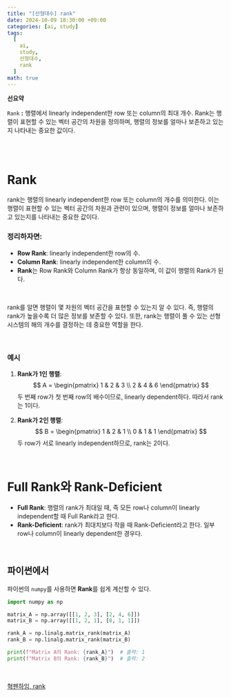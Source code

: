 ```yaml
---
title: "[선형대수] rank"
date: 2024-10-09 18:30:00 +09:00
categories: [ai, study]
tags:
  [
    ai,
    study,
    선형대수,
    rank
  ]
math: true
---
```


**선요약**

`Rank` **:** 행렬에서 linearly independent한 row 또는 column의 최대 개수. Rank는 행렬이 표현할 수 있는 벡터 공간의 차원을 정의하며, 행렬의 정보를 얼마나 보존하고 있는지 나타내는 중요한 값이다.

<br/>
<br/>

# **Rank**

rank는 행렬의 linearly independent한 row 또는 column의 개수를 의미한다. 이는 행렬이 표현할 수 있는 벡터 공간의 차원과 관련이 있으며, 행렬이 정보를 얼마나 보존하고 있는지를 나타내는 중요한 값이다.

### **정리하자면**:
- **Row Rank**: linearly independent한 row의 수.
- **Column Rank**: linearly independent한 column의 수.
- **Rank**는 Row Rank와 Column Rank가 항상 동일하며, 이 값이 행렬의 Rank가 된다.

<br/>

rank를 알면 행렬이 몇 차원의 벡터 공간을 표현할 수 있는지 알 수 있다. 즉, 행렬의 rank가 높을수록 더 많은 정보를 보존할 수 있다. 또한, rank는 행렬이 풀 수 있는 선형 시스템의 해의 개수를 결정하는 데 중요한 역할을 한다.

<br/>

### **예시**

1. **Rank가 1인 행렬**:
   $$
   A = \begin{pmatrix} 1 & 2 & 3 \\ 2 & 4 & 6 \end{pmatrix}
   $$
   두 번째 row가 첫 번째 row의 배수이므로, linearly dependent하다. 따라서 rank는 1이다.

2. **Rank가 2인 행렬**:
   $$
   B = \begin{pmatrix} 1 & 2 & 1 \\ 0 & 1 & 1 \end{pmatrix}
   $$
   두 row가 서로 linearly independent하므로, rank는 2이다.

<br/>

# **Full Rank와 Rank-Deficient**

- **Full Rank**: 행렬의 rank가 최대일 때, 즉 모든 row나 column이 linearly independent할 때 Full Rank라고 한다.
- **Rank-Deficient**: rank가 최대치보다 작을 때 Rank-Deficient라고 한다. 일부 row나 column이 linearly dependent한 경우다.

<br/>

## **파이썬에서**

파이썬의 `numpy`를 사용하면 **Rank**를 쉽게 계산할 수 있다.

```python
import numpy as np

matrix_A = np.array([[1, 2, 3], [2, 4, 6]])
matrix_B = np.array([[1, 2, 1], [0, 1, 1]])

rank_A = np.linalg.matrix_rank(matrix_A)
rank_B = np.linalg.matrix_rank(matrix_B)

print(f"Matrix A의 Rank: {rank_A}")  # 출력: 1
print(f"Matrix B의 Rank: {rank_B}")  # 출력: 2
```

<br/>

[혁펜하임, rank](https://youtu.be/HMST0Yc7EXE?si=TZmUo7388l7KFtM_)